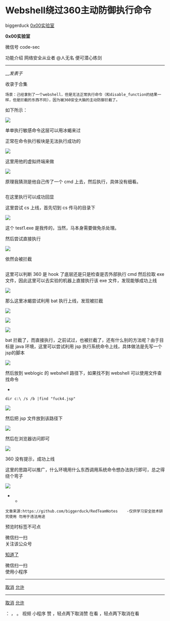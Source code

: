 #  Webshell绕过360主动防御执行命令

biggerduck  [ 0x00实验室 ](javascript:void\(0\);)

**0x00实验室** ![]()

微信号 code-sec

功能介绍 网络安全从业者 @人无名 便可潜心练剑

____

___发表于_

收录于合集

    场景：己经拿到了一个webshell，但是无法正常执行命令（和disable_function的结果一样，但是拦截的东西不同)，因为被360安全大脑的主动防御拦截了。

  
  

如下所示：

![](https://gitee.com/fuli009/images/raw/master/public/20230616114943.png)

单单执行敏感命令这层可以用冰蝎来过

正常在命令执行板块是无法执行成功的

![](https://gitee.com/fuli009/images/raw/master/public/20230616114944.png)

这里用他的虚拟终端来做

![](https://gitee.com/fuli009/images/raw/master/public/20230616114945.png)

原理我猜测是他自己传了一个 cmd 上去，然后执行，具体没有细看。

![]()

在这里执行可以成功回显  

这里尝试 cs 上线，首先切到 cs 传马的目录下

![](https://gitee.com/fuli009/images/raw/master/public/20230616114946.png)

这个 test1.exe 是我传的，当然，马本身需要做免杀处理。  

然后尝试直接执行

![](https://gitee.com/fuli009/images/raw/master/public/20230616114948.png)

依然会被拦截

![]()

这里可以判断 360 是 hook 了底层还是只是检查是否外部执行 cmd 然后拉取 exe 文件，因此这里可以去实验的机器上直接执行该 exe
文件，发现能够成功上线  

![](https://gitee.com/fuli009/images/raw/master/public/20230616114949.png)

那么这里冰蝎尝试利用 bat 执行上线，发现被拦截

![](https://gitee.com/fuli009/images/raw/master/public/20230616114950.png)

![](https://gitee.com/fuli009/images/raw/master/public/20230616114952.png)

![](https://gitee.com/fuli009/images/raw/master/public/20230616114953.png)

bat 拦截了，而直接执行，之前试过，也被拦截了，还有什么别的方法呢？由于目标是 java 环境，这里可以尝试利用 jsp
执行系统命令上线，具体做法是先写一个 jsp的脚本

![](https://gitee.com/fuli009/images/raw/master/public/20230616114955.png)

然后放到 weblogic 的 webshell 路径下，如果找不到 webshell 可以使用文件查找命令

  * 

    
    
    dir c:\ /s /b |find "fuck4.jsp"

![](https://gitee.com/fuli009/images/raw/master/public/20230616114956.png)

然后把 jsp 文件放到该路径下

![](https://gitee.com/fuli009/images/raw/master/public/20230616114957.png)

然后在浏览器访问即可

![](https://gitee.com/fuli009/images/raw/master/public/20230616114958.png)

360 没有提示，成功上线  

这里的思路可以推广，什么环境用什么东西调用系统命令想办法执行即可，总之得绕个弯子

![](https://gitee.com/fuli009/images/raw/master/public/20230616115000.png)

  *   * 

    
    
    文章来源:https://github.com/biggerduck/RedTeamNotes    -仅供学习安全技术研究使用 勿用于违法用途

预览时标签不可点

微信扫一扫  
关注该公众号

[知道了](javascript:;)

微信扫一扫  
使用小程序

****

[取消](javascript:void\(0\);) [允许](javascript:void\(0\);)

****

[取消](javascript:void\(0\);) [允许](javascript:void\(0\);)

： ， 。   视频 小程序 赞 ，轻点两下取消赞 在看 ，轻点两下取消在看

